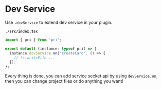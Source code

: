# Dev Service

Use `.devService` to extend dev service in your plugin.

**`./src/index.tsx`**

```typescript
import { pri } from 'pri';

export default (instance: typeof pri) => {
  instance.devService.on('createCard', () => {
    // fs.writeFile ...
  });
};
```

Every thing is done, you can add service socket api by using `devService.on`, then you can change project files or do anything you want!
